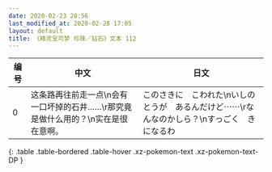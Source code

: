 ```yaml
---
date: 2020-02-23 20:56
last_modified_at: 2020-02-28 17:05
layout: default
title: 《精灵宝可梦 珍珠／钻石》文本 112
---
```

| 编号 | 中文 | 日文 |
| ---- | ---- | ---- |
| 0 | 这条路再往前走一点\n会有一口坏掉的石井……\r那究竟是做什么用的？\n实在是很在意啊。 | このさきに　こわれた\nいしのとうが　あるんだけど⋯⋯\rなんなのかしら？\nすっごく　きになるわ |
{: .table .table-bordered .table-hover .xz-pokemon-text .xz-pokemon-text-DP }